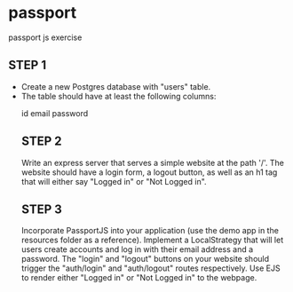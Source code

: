 # passport

passport js exercise

## STEP 1

<ul>
<li>Create a new Postgres database with "users" table.</li>
<li>The table should have at least the following columns:
</li>

id
email
password

## STEP 2

Write an express server that serves a simple website at the path '/'. The website should have a login form, a logout button, as well as an h1 tag that will either say "Logged in" or "Not Logged in".

## STEP 3

Incorporate PassportJS into your application (use the demo app in the resources folder as a reference). Implement a LocalStrategy that will let users create accounts and log in with their email address and a password. The "login" and "logout" buttons on your website should trigger the "auth/login" and "auth/logout" routes respectively. Use EJS to render either "Logged in" or "Not Logged in" to the webpage.
